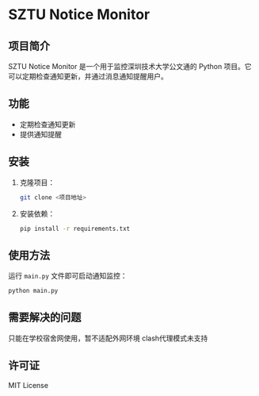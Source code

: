 # SZTU Notice Monitor

## 项目简介
SZTU Notice Monitor 是一个用于监控深圳技术大学公文通的 Python 项目。它可以定期检查通知更新，并通过消息通知提醒用户。

## 功能
- 定期检查通知更新
- 提供通知提醒

## 安装
1. 克隆项目：
   ```bash
   git clone <项目地址>
   ```
2. 安装依赖：
   ```bash
   pip install -r requirements.txt
   ```

## 使用方法
运行 `main.py` 文件即可启动通知监控：
```bash
python main.py
```

## 需要解决的问题
只能在学校宿舍网使用，暂不适配外网环境
clash代理模式未支持

## 许可证
MIT License